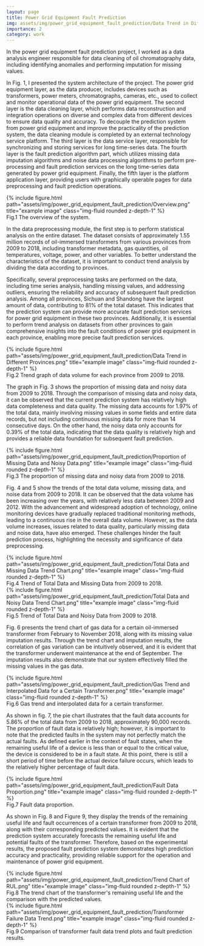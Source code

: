 ```yaml
---
layout: page
title: Power Grid Equipment Fault Prediction 
img: assets/img/power_grid_equipment_fault_prediction/Data Trend in Different Provinces.png
importance: 2
category: work
---
```


In the power grid equipment fault prediction project, I worked as a data analysis engineer responsible for data cleaning of oil chromatography data, including identifying anomalies and performing imputation for missing values.

In Fig. 1, I presented the system architecture of the project. The power grid equipment layer, as the data producer, includes devices such as transformers, power meters, chromatographs, cameras, etc., used to collect and monitor operational data of the power grid equipment. The second layer is the data cleaning layer, which performs data reconstruction and integration operations on diverse and complex data from different devices to ensure data quality and accuracy. To decouple the prediction system from power grid equipment and improve the practicality of the prediction system, the data cleaning module is completed by an external technology service platform. The third layer is the data service layer, responsible for synchronizing and storing services for long time-series data. The fourth layer is the fault prediction algorithm part, which utilizes missing data imputation algorithms and noise data processing algorithms to perform pre-processing and fault prediction services on the long time-series data generated by power grid equipment. Finally, the fifth layer is the platform application layer, providing users with graphically operable pages for data preprocessing and fault prediction operations.

<div class="row">
    <div class="col-sm mt-3 mt-md-0">
        {% include figure.html path="assets/img/power_grid_equipment_fault_prediction/Overview.png" title="example image" class="img-fluid rounded z-depth-1" %}
    </div>
</div>
<div class="caption">
    Fig.1 The overview of the system.
</div>

In the data preprocessing module, the first step is to perform statistical analysis on the entire dataset. The dataset consists of approximately 1.55 million records of oil-immersed transformers from various provinces from 2009 to 2018, including transformer metadata, gas quantities, oil temperatures, voltage, power, and other variables. To better understand the characteristics of the dataset, it is important to conduct trend analysis by dividing the data according to provinces.

Specifically, several preprocessing tasks are performed on the data, including time series analysis, handling missing values, and addressing outliers, ensuring the reliability and accuracy of subsequent fault prediction analysis. Among all provinces, Sichuan and Shandong have the largest amount of data, contributing to 81% of the total dataset. This indicates that the prediction system can provide more accurate fault prediction services for power grid equipment in these two provinces. Additionally, it is essential to perform trend analysis on datasets from other provinces to gain comprehensive insights into the fault conditions of power grid equipment in each province, enabling more precise fault prediction services.

<div class="row">
    <div class="col-sm mt-3 mt-md-0">
        {% include figure.html path="assets/img/power_grid_equipment_fault_prediction/Data Trend in Different Provinces.png" title="example image" class="img-fluid rounded z-depth-1" %}
    </div>
</div>
<div class="caption">
    Fig.2 Trend graph of data volume for each province from 2009 to 2018.
</div>

The graph in Fig. 3 shows the proportion of missing data and noisy data from 2009 to 2018. Through the comparison of missing data and noisy data, it can be observed that the current prediction system has relatively high data completeness and data quality. The missing data accounts for 1.97% of the total data, mainly involving missing values in some fields and entire data records, but not including continuous missing data for more than 14 consecutive days. On the other hand, the noisy data only accounts for 0.39% of the total data, indicating that the data quality is relatively high and provides a reliable data foundation for subsequent fault prediction.

<div class="row">
    <div class="col-sm mt-3 mt-md-0">
        {% include figure.html path="assets/img/power_grid_equipment_fault_prediction/Proportion of Missing Data and Noisy Data.png" title="example image" class="img-fluid rounded z-depth-1" %}
    </div>
</div>
<div class="caption">
    Fig.3 The proportion of missing data and noisy data from 2009 to 2018.
</div>

Fig. 4 and 5 show the trends of the total data volume, missing data, and noise data from 2009 to 2018. It can be observed that the data volume has been increasing over the years, with relatively less data between 2009 and 2012. With the advancement and widespread adoption of technology, online monitoring devices have gradually replaced traditional monitoring methods, leading to a continuous rise in the overall data volume. However, as the data volume increases, issues related to data quality, particularly missing data and noise data, have also emerged. These challenges hinder the fault prediction process, highlighting the necessity and significance of data preprocessing.

<div class="row">
    <div class="col-sm mt-3 mt-md-0">
        {% include figure.html path="assets/img/power_grid_equipment_fault_prediction/Total Data and Missing Data Trend Chart.png" title="example image" class="img-fluid rounded z-depth-1" %}
    </div>
</div>
<div class="caption">
    Fig.4 Trend of Total Data and Missing Data from 2009 to 2018.
</div>
<div class="row">
    <div class="col-sm mt-3 mt-md-0">
        {% include figure.html path="assets/img/power_grid_equipment_fault_prediction/Total Data and Noisy Data Trend Chart.png" title="example image" class="img-fluid rounded z-depth-1" %}
    </div>
</div>
<div class="caption">
    Fig.5 Trend of Total Data and Noisy Data from 2009 to 2018.
</div>

Fig. 6 presents the trend chart of gas data for a certain oil-immersed transformer from February to November 2018, along with its missing value imputation results. Through the trend chart and imputation results, the correlation of gas variation can be intuitively observed, and it is evident that the transformer underwent maintenance at the end of September. The imputation results also demonstrate that our system effectively filled the missing values in the gas data.

<div class="row">
    <div class="col-sm mt-3 mt-md-0">
        {% include figure.html path="assets/img/power_grid_equipment_fault_prediction/Gas Trend and Interpolated Data for a Certain Transformer.png" title="example image" class="img-fluid rounded z-depth-1" %}
    </div>
</div>
<div class="caption">
    Fig.6 Gas trend and interpolated data for a certain transformer.
</div>

As shown in fig. 7, the pie chart illustrates that the fault data accounts for 5.86% of the total data from 2009 to 2018, approximately 90,000 records. The proportion of fault data is relatively high; however, it is important to note that the predicted faults in the system may not perfectly match the actual faults. As defined earlier in the context of fault states, when the remaining useful life of a device is less than or equal to the critical value, the device is considered to be in a fault state. At this point, there is still a short period of time before the actual device failure occurs, which leads to the relatively higher percentage of fault data.

<div class="row">
    <div class="col-sm mt-3 mt-md-0">
        {% include figure.html path="assets/img/power_grid_equipment_fault_prediction/Fault Data Proportion.png" title="example image" class="img-fluid rounded z-depth-1" %}
    </div>
</div>
<div class="caption">
    Fig.7 Fault data proportion.
</div>


As shown in Fig. 8 and Figure 9, they display the trends of the remaining useful life and fault occurrences of a certain transformer from 2009 to 2018, along with their corresponding predicted values. It is evident that the prediction system accurately forecasts the remaining useful life and potential faults of the transformer. Therefore, based on the experimental results, the proposed fault prediction system demonstrates high prediction accuracy and practicality, providing reliable support for the operation and maintenance of power grid equipment.

<div class="row">
    <div class="col-sm mt-3 mt-md-0">
        {% include figure.html path="assets/img/power_grid_equipment_fault_prediction/Trend Chart of RUL.png" title="example image" class="img-fluid rounded z-depth-1" %}
    </div>
</div>
<div class="caption">
    Fig.8 The trend chart of the transformer's remaining useful life and the comparison with the predicted values.
</div>
<div class="row">
    <div class="col-sm mt-3 mt-md-0">
        {% include figure.html path="assets/img/power_grid_equipment_fault_prediction/Transformer Failure Data Trend.png" title="example image" class="img-fluid rounded z-depth-1" %}
    </div>
</div>
<div class="caption">
    Fig.9 Comparison of transformer fault data trend plots and fault prediction results.
</div>


